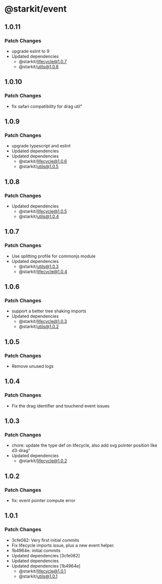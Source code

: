 # @starkit/event

## 1.0.11

### Patch Changes

- upgrade eslint to 9
- Updated dependencies
  - @starkit/lifecycle@1.0.7
  - @starkit/utils@1.0.6

## 1.0.10

### Patch Changes

- fix safari compatibility for drag util"

## 1.0.9

### Patch Changes

- upgrade typescript and eslint
- Updated dependencies
- Updated dependencies
  - @starkit/lifecycle@1.0.6
  - @starkit/utils@1.0.5

## 1.0.8

### Patch Changes

- Updated dependencies
  - @starkit/lifecycle@1.0.5
  - @starkit/utils@1.0.4

## 1.0.7

### Patch Changes

- Use splitting profile for commonjs module
- Updated dependencies
  - @starkit/utils@1.0.3
  - @starkit/lifecycle@1.0.4

## 1.0.6

### Patch Changes

- support a better tree shaking imports
- Updated dependencies
  - @starkit/lifecycle@1.0.3
  - @starkit/utils@1.0.2

## 1.0.5

### Patch Changes

- Remove unused logs

## 1.0.4

### Patch Changes

- Fix the drag identifier and touchend event issues

## 1.0.3

### Patch Changes

- chore: update the type def on lifecycle, also add svg pointer position like d3-drag"
- Updated dependencies
  - @starkit/lifecycle@1.0.2

## 1.0.2

### Patch Changes

- fix: event pointer compute error

## 1.0.1

### Patch Changes

- 3cfe082: Very first initial commits
- Fix lifecycle imports issue, plus a new event helper.
- 1b4964e: initial commits
- Updated dependencies [3cfe082]
- Updated dependencies
- Updated dependencies [1b4964e]
  - @starkit/lifecycle@1.0.1
  - @starkit/utils@1.0.1
